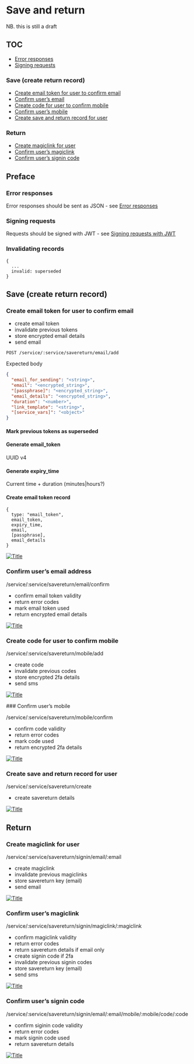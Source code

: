 # Save and return

NB. this is still a draft

## TOC

- [Error responses](#error-responses)
- [Signing requests](#signing-requests)

### Save (create return record)

- [Create email token for user to confirm email](#create-email-token-for-user-to-confirm-email)
- [Confirm user’s email](#confirm-users-email-address)
- [Create code for user to confirm mobile](#create-code-for-user-to-confirm-mobile)
- [Confirm user’s mobile](#confirm-users-mobile-address)
- [Create save and return record for user](#create-save-and-return-record-for-user)

### Return

- [Create magiclink for user](#create-magiclink-for-user)
- [Confirm user’s magiclink](#confirm-users-magiclink)
- [Confirm user’s signin code](#confirm-users-signin-code)

## Preface 

### Error responses

Error responses should be sent as JSON - see [Error responses](error-responses.md)

###  Signing requests

Requests should be signed with JWT - see [Signing requests with JWT](request-signing-with-jwt.md)

### Invalidating records



```
{
  ...
  invalid: superseded
}
```

## Save (create return record)

### Create email token for user to confirm email

  - create email token
  - invalidate previous tokens
  - store encrypted email details
  - send email

`POST /service/:service/savereturn/email/add`

Expected body

``` json
{
  "email_for_sending": "<string>",
  "email": "<encrypted_string>",
  "[passphrase]": "<encrypted_string>",
  "email_details": "<encrypted_string>",
  "duration": "<number>",
  "link_template": "<string>",
  "[service_vars]": "<object>"
}
```

#### Mark previous tokens as superseded

#### Generate email_token

UUID v4

#### Generate expiry_time

Current time + duration (minutes|hours?)


#### Create email token record

```
{
  type: "email_token",
  email_token,
  expiry_time,
  email,
  [passphrase],
  email_details
}
```

[![Title](images/save-return--email-add.png)](images/save-return--email-add.svg)

### Confirm user’s email address

/service/:service/savereturn/email/confirm
  - confirm email token validity
  - return error codes
  - mark email token used
  - return encrypted email details

[![Title](images/save-return--email-validation.png)](images/save-return--email-validation.svg)


### Create code for user to confirm mobile

/service/:service/savereturn/mobile/add
  - create code
  - invalidate previous codes
  - store encrypted 2fa details
  - send sms

[![Title](images/save-return--mobile-add.png)](images/save-return--mobile-add.svg)

### Confirm user’s mobile

/service/:service/savereturn/mobile/confirm
  - confirm code validity
  - return error codes
  - mark code used
  - return encrypted 2fa details

[![Title](images/save-return--mobile-validation.png)](images/save-return--mobile-validation.svg)

### Create save and return record for user

/service/:service/savereturn/create
  - create savereturn details

[![Title](images/save-return--create-record.png)](images/save-return--create-record.svg)



## Return

### Create magiclink for user

/service/:service/savereturn/signin/email/:email
  - create magiclink
  - invalidate previous magiclinks
  - store savereturn key (email)
  - send email

[![Title](images/save-return--signin-start.png)](images/save-return--signin-start.svg)


### Confirm user’s magiclink

/service/:service/savereturn/signin/magiclink/:magiclink
  - confirm magiclink validity
  - return error codes
  - return savereturn details if email only
  - create signin code if 2fa
  - invalidate previous signin codes
  - store savereturn key (email)
  - send sms

[![Title](images/save-return--signin-magiclink.png)](images/save-return--signin-magiclink.svg)


### Confirm user’s signin code

/service/:service/savereturn/signin/email/:email/mobile/:mobile/code/:code
  - confirm siginin code validity
  - return error codes
  - mark signin code used
  - return savereturn details

[![Title](images/save-return--signin-code.png)](images/save-return--signin-code.svg)
